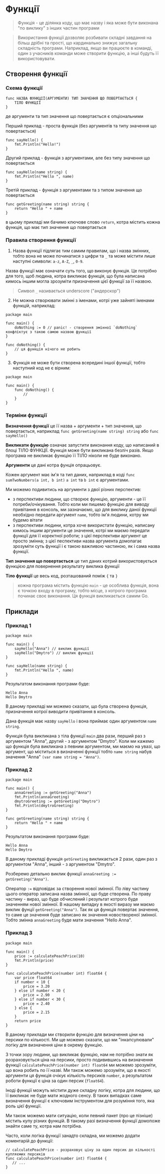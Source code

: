 # Функції

> Функція - це ділянка коду, що має назву і яка може бути виконана "по виклику" з інших частин програми

> Використання функції дозволяє розбивати складні завдання на більш дрібні та прості, що кардинально знижує загальну складність програми. Наприклад, якщо ви працюєте в команді, один з учасників команди може створити функцію, а інші будуть її використовувати. 

## Створення функції

### Схема функції

```
func НАЗВА ФУНКЦІЇ(АРГУМЕНТИ) ТИП ЗНАЧЕННЯ ЩО ПОВЕРТАЄТЬСЯ {
    ТІЛО ФУНКЦІЇ
}
```
де аргументи та тип значення що повертається є опціональними

Перший приклад - проста функція (без аргументів та типу значення що повертається)
```golang
func sayHello() {
    fmt.Println("Hello!")
}
```

Другий приклад - функція з аргументами, але без типу значення що повертається
```golang
func sayHello(name string) {
    fmt.Println("Hello ", name)
}
```

Третій приклад - функція з аргументами та з типом значення що повертається
```golang
func getGreeting(name string) string {
    return "Hello " + name
}
```
в цьому прикладі ми бачимо ключове слово `return`, котра містить кожна функція, що має тип значення що повертається

### Правила створення функції

1) Назва функції підлягає тим самим правилам, що і назва змінних, тобто вона не може починатися з цифри та `_` та може містити лише наступні символи: `a-z`, `A-Z`, `_`, `0-9`. 

Назва функції має означати суть того, що виконує функція. Це потрібно для того, щоб людина, котра викликає функція, що була написана кимось іншим могла зрозуміти призначення цієї функції за її назвою.

> Символ `_` називається underscore ("андерскор")

2) Не можна створювати змінні з іменами, котрі уже зайняті іменами функцій, наприклад:

```golang
package main

func main() {
    doNothing := 0 // panic! - створення змінної `doNothing` конфліктує з такою самою назвою функції
}

func doNothing() {
    // ця функція нічого не робить
}
```

3) Функція не може бути створена всередині іншої функції, тобто наступний код не є вірним:
```golang
package main

func main() {
    func doNothing() {
        //
    }
}
```

### Терміни функції

**Визначення функції** це її назва + аргументи + тип значення, що повертається, наприклад `func getGreeting(name string) string` або `func sayHello()`

**Викликати функцію** означає запустити виконання коду, що написаний в блоці ТІЛО ФУНКЦІЇ. Функція може бути викликана безліч разів. Якщо програма не викликає функцію її ТІЛО ніколи не буде виконано.

**Аргументи** це дані котра фунція опрацьовує. 

Кожен аргумент має ім'я та тип даних, наприклад в коді `func sumTwoNumbers(a int, b int)` `a int` та `b int` є аргументами. 

Ми можемо подивитись на аргументи з двої різних перспектив:

- з перспективи людини, що створює функцію, аргументи - це її потреби/очікування. Тобто коли ми пишемо функцію для виводу привітання в консоль, ми зазначаємо, що для виклику даної функції необхідно передати аргумент `name`, тобто ім'я людини, котру ми будемо вітати
- з перспективи людини, котра хоче використати функцію, написану кимось іншим аргументи це значення, котрі ми маємо передати функції для її коректної роботи; з цієї перспективи аргумент це просто змінна; з цієї песпективи назва аргумента домопагає зрозуміти суть функції і є такою важливою частиною, як і сама назва функції.

**Тип значення що повертається** це тип даних котрий використовується функцією для повернення результату виклика функції

**Тіло функції** це весь код, розташований поміж `{` та `}`

> кожна програма містить функцію `main` - це особлива функція, вона є точкою входу в програму, тобто місце, з котрого програма починає своє виконання. Ця функція викликається самим Go.

## Приклади

### Приклад 1

```golang
package main 

func main() {
    sayHello("Anna") // виклик функції
    sayHello("Dmytro") // виклик функції
}

func sayHello(name string) {
    fmt.Println("Hello ", name)
}
```
Результатом виконання програми буде:
```
Hello Anna
Hello Dmytro
```

В даному прикладі ми можемо сказати, що була створена функція, призначення котрої виводити привітання в консоль.

Дана функція має назву `sayHello` і вона приймає один аргументом `name string`. 

Функція була викликана з тіла функції `main` два рази, перший раз з аргументом "Anna", другий - з аргументом "Dmytro". Коли ми кажемо що функція була викликана з певним аргументом, ми маємо на увазі, що аргумент, що міститься в визначенні функції тобто `name string` набув значення "Anna" `(var name string = "Anna")`.


### Приклад 2

```golang
package main 

func main() {
    annaGreeting := getGreeting("Anna")
    fmt.Println(annaGreeting)
    dmytroGreeting := getGreeting("Dmytro")
    fmt.Println(dmytroGreeting)
}

func getGreeting(name string) string {
    return "Hello " + name
}
```
Результатом виконання програми буде:
```
Hello Anna
Hello Dmytro
```
В даному прикладі функція `getGreeting` викликається 2 рази, один раз з аргументом "Anna", інший - з аргументом "Dmytro".

Розберемо детально виклик функції `annaGreeting := getGreeting("Anna")`.

Оператор `:=` відповідає за створення нової змінної. По ліву частину цього оператор записана назва змінної, що буде створена. По праву частину - вираз, що буде обчислений і результат котрого буде значенням нової змінної.
В нашому випадку в якості виразу ми маємо виклик фунції `getGreeting("Anna")`. Так як ця функція повертає значення, то саме це значення буде записано як значення новоствореної змінної. Тобто змінна `annaGreeting` буде мати значення "Hello Anna".

### Приклад 3
```golang
package main

func main() {
    price := calculatePeachPrice(10)
    fmt.Println(price)
}

func calculatePeachPrice(number int) float64 {
    var price float64
    if number < 10 {
        price = 3.20
    } else if number < 20 {
        price = 2.90
    } else if number < 30 {
        price = 2.40
    } else {
        price = 2.15
    }
    return price
}
```
В даному приклади ми створили функцію для визначення ціни на персики по кількості. Ми ще можемо сказати, що ми "інкапсулювали" логіку для визначення ціни в окрему функцію.

З точки зору людини, що викликає функцію, нам не потрібно знати як розраховується  ціна на персики, просто подивившись на визначення функції `calculatePeachPrice(number int) float64` ми можемо зрозуміти, що вона робить по її назві. Ми також можемо зрозуміти, що в якості аргументи ця функція очікує кількість персиків `number`, а результатом роботи функції є ціна за один персик (`float64`).

Іноді функції можуть містити дуже складну логіку, котра для людини, що її викликає не буде мати жодного сенсу. В таких випадках саме визначення функції є ключовим інструментом для розуміння того, яка роль цієї функції.

Ми також можемо мати ситуацію, коли певний пакет (про це пізніше) містить купу різних функцій. В такому разі визначення функції домопоже знайти саме ту, котра нам потрібна.

Часто, коли логіка функції занадто складна, ми можемо додати коментарій до функції:
```golang
// calculatePeachPrice - розраховує ціну за один персик до кількості купляємих персиків
func calculatePeachPrice(number int) float64 {
   // ...
}
```



